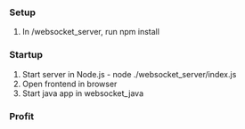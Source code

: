 ### Setup
1. In /websocket_server, run npm install

### Startup
1. Start server in Node.js - node ./websocket_server/index.js
2. Open frontend in browser
3. Start java app in websocket_java

### Profit